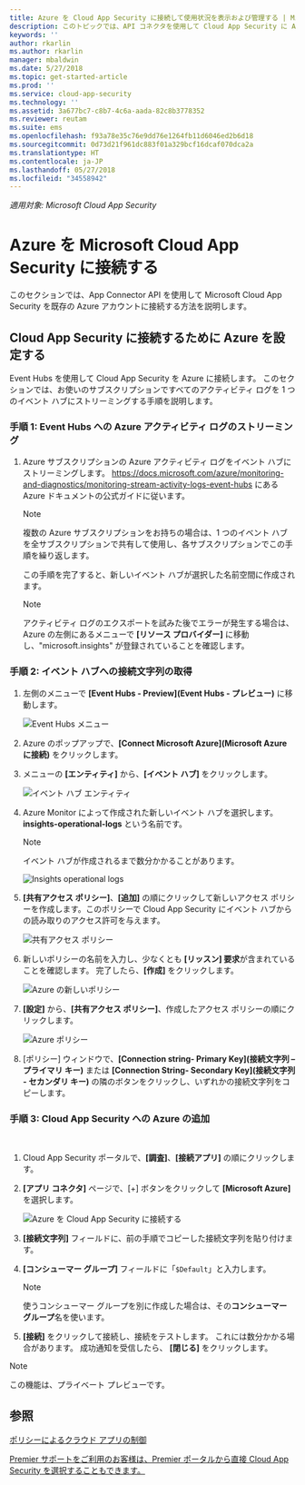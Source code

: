 ```yaml
---
title: Azure を Cloud App Security に接続して使用状況を表示および管理する | Microsoft Docs
description: このトピックでは、API コネクタを使用して Cloud App Security に Azure を接続する方法について説明します。
keywords: ''
author: rkarlin
ms.author: rkarlin
manager: mbaldwin
ms.date: 5/27/2018
ms.topic: get-started-article
ms.prod: ''
ms.service: cloud-app-security
ms.technology: ''
ms.assetid: 3a677bc7-c8b7-4c6a-aada-82c8b3778352
ms.reviewer: reutam
ms.suite: ems
ms.openlocfilehash: f93a78e35c76e9dd76e1264fb11d6046ed2b6d18
ms.sourcegitcommit: 0d73d21f961dc883f01a329bcf16dcaf070dca2a
ms.translationtype: HT
ms.contentlocale: ja-JP
ms.lasthandoff: 05/27/2018
ms.locfileid: "34558942"
---
```

*適用対象: Microsoft Cloud App Security*


# <a name="connect-azure-to-microsoft-cloud-app-security"></a>Azure を Microsoft Cloud App Security に接続する

このセクションでは、App Connector API を使用して Microsoft Cloud App Security を既存の Azure アカウントに接続する方法を説明します。  
  
## <a name="setting-up-azure-for-connection-to-cloud-app-security"></a>Cloud App Security に接続するために Azure を設定する

Event Hubs を使用して Cloud App Security を Azure に接続します。 このセクションでは、お使いのサブスクリプションですべてのアクティビティ ログを 1 つのイベント ハブにストリーミングする手順を説明します。 

### <a name="step-1-stream-your-azure-activity-logs-to-event-hubs"></a>手順 1: Event Hubs への Azure アクティビティ ログのストリーミング

1. Azure サブスクリプションの Azure アクティビティ ログをイベント ハブにストリーミングします。 https://docs.microsoft.com/azure/monitoring-and-diagnostics/monitoring-stream-activity-logs-event-hubs にある Azure ドキュメントの公式ガイドに従います。

   > [!NOTE]
   > 複数の Azure サブスクリプションをお持ちの場合は、1 つのイベント ハブを全サブスクリプションで共有して使用し、各サブスクリプションでこの手順を繰り返します。

   この手順を完了すると、新しいイベント ハブが選択した名前空間に作成されます。
 
   > [!NOTE]
   > アクティビティ ログのエクスポートを試みた後でエラーが発生する場合は、Azure の左側にあるメニューで **[リソース プロバイダー]** に移動し、"microsoft.insights" が登録されていることを確認します。

### <a name="step-2-get-a-connection-string-to-your-event-hub"></a>手順 2: イベント ハブへの接続文字列の取得

1. 左側のメニューで **[Event Hubs - Preview]\(Event Hubs - プレビュー\)** に移動します。
  
   ![Event Hubs メニュー](media/azure-event-hubs.png "Azure Event Hubs")

2.  Azure のポップアップで、**[Connect Microsoft Azure]\(Microsoft Azure に接続\)** をクリックします。

3. メニューの **[エンティティ]** から、**[イベント ハブ]** をクリックします。 
  
   ![イベント ハブ エンティティ](media/azure-event-hubs-entities.png "Azure イベント ハブ エンティティ")

4. Azure Monitor によって作成された新しいイベント ハブを選択します。 **insights-operational-logs** という名前です。
   > [!NOTE]
   > イベント ハブが作成されるまで数分かかることがあります。

   ![Insights operational logs](media/azure-insight-operational-logs.png "Azure insight operational logs")
  
  
5. **[共有アクセス ポリシー]**、**[追加]** の順にクリックして新しいアクセス ポリシーを作成します。このポリシーで Cloud App Security にイベント ハブからの読み取りのアクセス許可を与えます。
  
    ![共有アクセス ポリシー](media/azure-shared-access-policies.png "Azure 共有アクセス ポリシー")

6. 新しいポリシーの名前を入力し、少なくとも **[リッスン] 要求**が含まれていることを確認します。 完了したら、**[作成]** をクリックします。
  
   ![Azure の新しいポリシー](media/azure-new-policy.png "Azure の新しいポリシー")

7. **[設定]** から、**[共有アクセス ポリシー]**、作成したアクセス ポリシーの順にクリックします。   
  
   ![Azure ポリシー](media/azure-select-policy.png "Azure ポリシー")

8. [ポリシー] ウィンドウで、**[Connection string- Primary Key]\(接続文字列 – プライマリ キー\)** または **[Connection String- Secondary Key]\(接続文字列 - セカンダリ キー\)** の隣のボタンをクリックし、いずれかの接続文字列をコピーします。

### <a name="step-3-add-azure-to-cloud-app-security"></a>手順 3: Cloud App Security への Azure の追加
 
1. Cloud App Security ポータルで、**[調査]**、**[接続アプリ]** の順にクリックします。  
  
2. **[アプリ コネクタ]** ページで、[+] ボタンをクリックして **[Microsoft Azure]** を選択します。  
  
    ![Azure を Cloud App Security に接続する](media/azure-connect-app.png "Azure の接続")  
  
3. **[接続文字列]** フィールドに、前の手順でコピーした接続文字列を貼り付けます。  
  
4. **[コンシューマー グループ]** フィールドに「`$Default`」と入力します。
    
   >[!NOTE] 
   > 使うコンシューマー グループを別に作成した場合は、その**コンシューマー グループ**名を使います。
  
5. **[接続]** をクリックして接続し、接続をテストします。 これには数分かかる場合があります。 成功通知を受信したら、 **[閉じる]** をクリックします。  


> [!NOTE]
> この機能は、プライベート プレビューです。


## <a name="see-also"></a>参照  
[ポリシーによるクラウド アプリの制御](control-cloud-apps-with-policies.md)   

[Premier サポートをご利用のお客様は、Premier ポータルから直接 Cloud App Security を選択することもできます。](https://premier.microsoft.com/)  
  
  